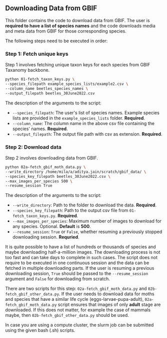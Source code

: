 ## Downloading Data from GBIF 

This folder contains the code to download data from GBIF. The user is **required to have a list of species names** and the code downloads media and meta data from GBIF for those corresponding species.


The following steps need to be executed in order:

### Step 1: Fetch unique keys
Step 1 involves fetching unique taxon keys for each species from GBIF Taxanomy backbone. 
```bash
python 01-fetch_taxon_keys.py \
--species_filepath example_species_lists/example2.csv \
--column_name beetles_species_names \
--output_filepath beetles_30June2022.csv
```
The description of the arguments to the script:
* `--species_filepath`: The user's list of species names. Example species lists are provided in the `example_species_lists` folder. **Required**.
* `--column_name`: The column name in the above csv file containing the species' names. **Required**.
* `--output_filepath`: The output file path with csv as extension. **Required**.

### Step 2: Download data
Step 2 involves downloading data from GBIF. 

```bash
python 02a-fetch_gbif_moth_data.py \
--write_directory /home/mila/a/aditya.jain/scratch/gbif_data/ \
--species_key_filepath beetles_30June2022.csv \
--max_images_per_species 500 \
--resume_session True 
```

The description of the arguments to the script:

* `--write_directory`: Path to the folder to download the data. **Required**.
* `--species_key_filepath`: Path to the output csv file from `01-fetch_taxon_keys.py`. **Required**.
* `--max_images_per_species`: Maximum number of images to download for any species. Optional. **Default** is **500**.
* `--resume_session`: `True` or `False`, whether resuming a previously stopped downloading session. **Requried**.


It is quite possible to have a list of hundreds or thousands of species and maybe downloading half-a-million images. The downloading process is not too fast and can take days to complete in such cases. The script does not require to be executed in one continuous session and the data can be fetched in multiple downloading parts. If the user is resuming a previous downloading session, `True` should be passed to the `--resume_session` argument and `False` for downloading from scratch.


There are two scripts for this step: `02a-fetch_gbif_moth_data.py` and `02b-fetch_gbif_other_data.py`. If the user needs to download data for moths and  species that have a similar life cycle (eggs-larvae-pupa-adult), `02a-fetch_gbif_moth_data.py` script ensures that images of only **adult** stage are downloaded. If this does not matter, for example the case of mammals maybe, then `02b-fetch_gbif_other_data.py` should be used.

In case you are using a compute cluster, the slurm job can be submitted using the given bash (.sh) scripts. 


<!-- ### Step 3: Create webdataset and remove corrupted images
[TO BE UPDATED] -->
